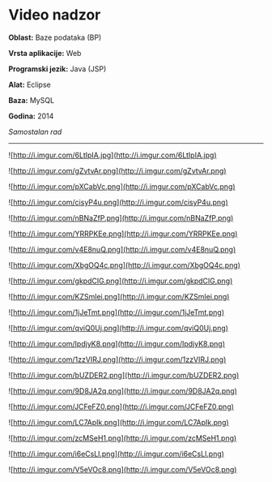 # Video nadzor

**Oblast:** Baze podataka (BP)

**Vrsta aplikacije:** Web

**Programski jezik:** Java (JSP)

**Alat:** Eclipse

**Baza:** MySQL

**Godina:** 2014

*Samostalan rad*

---

![http://i.imgur.com/6LtIpIA.jpg](http://i.imgur.com/6LtIpIA.jpg)

![http://i.imgur.com/gZvtvAr.png](http://i.imgur.com/gZvtvAr.png)

![http://i.imgur.com/pXCabVc.png](http://i.imgur.com/pXCabVc.png)

![http://i.imgur.com/cisyP4u.png](http://i.imgur.com/cisyP4u.png)

![http://i.imgur.com/nBNaZfP.png](http://i.imgur.com/nBNaZfP.png)

![http://i.imgur.com/YRRPKEe.png](http://i.imgur.com/YRRPKEe.png)

![http://i.imgur.com/v4E8nuQ.png](http://i.imgur.com/v4E8nuQ.png)

![http://i.imgur.com/XbgOQ4c.png](http://i.imgur.com/XbgOQ4c.png)

![http://i.imgur.com/gkpdClG.png](http://i.imgur.com/gkpdClG.png)

![http://i.imgur.com/KZSmlei.png](http://i.imgur.com/KZSmlei.png)

![http://i.imgur.com/1jJeTmt.png](http://i.imgur.com/1jJeTmt.png)

![http://i.imgur.com/qviQ0Uj.png](http://i.imgur.com/qviQ0Uj.png)

![http://i.imgur.com/IpdjyK8.png](http://i.imgur.com/IpdjyK8.png)

![http://i.imgur.com/1zzVIRJ.png](http://i.imgur.com/1zzVIRJ.png)

![http://i.imgur.com/bUZDER2.png](http://i.imgur.com/bUZDER2.png)

![http://i.imgur.com/9D8JA2q.png](http://i.imgur.com/9D8JA2q.png)

![http://i.imgur.com/JCFeFZ0.png](http://i.imgur.com/JCFeFZ0.png)

![http://i.imgur.com/LC7ApIk.png](http://i.imgur.com/LC7ApIk.png)

![http://i.imgur.com/zcMSeH1.png](http://i.imgur.com/zcMSeH1.png)

![http://i.imgur.com/i6eCsLl.png](http://i.imgur.com/i6eCsLl.png)

![http://i.imgur.com/V5eVOc8.png](http://i.imgur.com/V5eVOc8.png)



